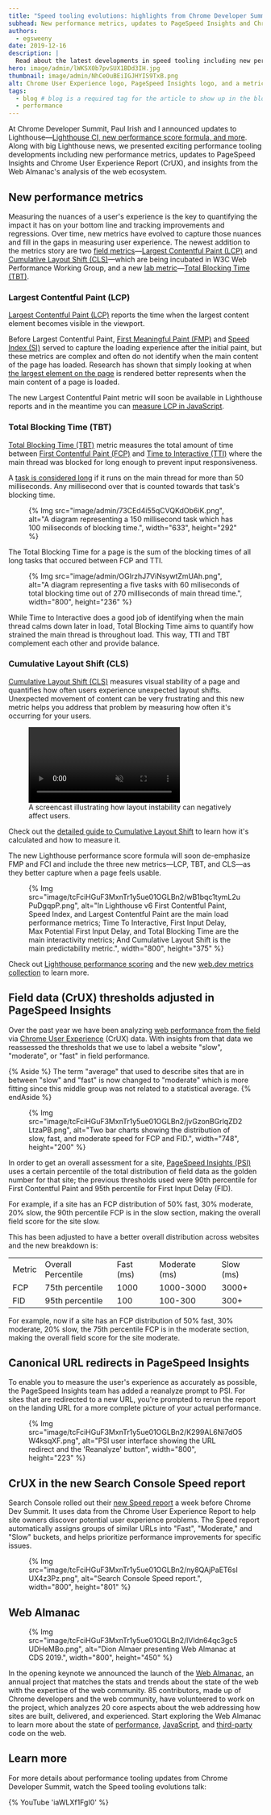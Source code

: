 ```yaml
---
title: "Speed tooling evolutions: highlights from Chrome Developer Summit 2019"
subhead: New performance metrics, updates to PageSpeed Insights and Chrome User Experience Report (CrUX), and more.
authors:
  - egsweeny
date: 2019-12-16
description: |
  Read about the latest developments in speed tooling including new performance metrics, updates to PageSpeed Insights and Chrome User Experience Report (CrUX), and insights from Web Almanac analysis of the web ecosystem.
hero: image/admin/lWKSX0b7pvSUX1BDd3IH.jpg
thumbnail: image/admin/NhCeOuBEiIGJHYIS9TxB.png
alt: Chrome User Experience logo, PageSpeed Insights logo, and a metrics chart.
tags:
  - blog # blog is a required tag for the article to show up in the blog.
  - performance
---
```


At Chrome Developer Summit, Paul Irish and I announced updates to
Lighthouse—[Lighthouse CI, new performance score formula, and
more](/lighthouse-evolution-cds-2019). Along with big Lighthouse news, we
presented exciting performance tooling developments including new performance
metrics, updates to PageSpeed Insights and Chrome User Experience Report (CrUX),
and insights from the Web Almanac's analysis of the web ecosystem.

## New performance metrics

Measuring the nuances of a user's experience is the key to quantifying the
impact it has on your bottom line and tracking improvements and regressions.
Over time, new metrics have evolved to capture those nuances and fill in the
gaps in measuring user experience. The newest addition to the metrics story are
two [field metrics](/user-centric-performance-metrics/#in-the-field)—[Largest
Contentful Paint (LCP)](/lcp) and [Cumulative Layout Shift (CLS)](/cls)—which
are being incubated in W3C Web Performance Working Group, and a new [lab
metric](/user-centric-performance-metrics/#in-the-lab)—[Total Blocking Time
(TBT)](/tbt).

### Largest Contentful Paint (LCP)

[Largest Contentful Paint (LCP)](/lcp/) reports the time when the largest
content element becomes visible in the viewport.

Before Largest Contentful Paint, [First Meaningful Paint
(FMP)](/first-meaningful-paint/) and [Speed Index (SI)](/speed-index/) served to
capture the loading experience after the initial paint, but these metrics are
complex and often do not identify when the main content of the page has loaded.
Research has shown that simply looking at when [the largest element on the
page](/lcp/#examples) is rendered better represents when the main content of a
page is loaded.

The new Largest Contentful Paint metric will soon be available in Lighthouse
reports and in the meantime you can [measure LCP in
JavaScript](/lcp/#measure-lcp-in-javascript).

### Total Blocking Time (TBT)

[Total Blocking Time (TBT)](/tbt/) metric measures the total amount of time
between [First Contentful Paint (FCP)](/fcp/) and [Time to
Interactive (TTI)](/tti/) where the main thread was blocked for long
enough to prevent input responsiveness.

A [task is considered long](/custom-metrics/#long-tasks-api) if it runs on the
main thread for more than 50 milliseconds. Any millisecond over that is counted
towards that task's blocking time.

<figure>
  {% Img src="image/admin/73CEd4i55qCVQKdOb6iK.png", alt="A diagram representing a 150 millisecond task which has 100 miliseconds of blocking time.", width="633", height="292" %}
</figure>

The Total Blocking Time for a page is the sum of the blocking times of all long
tasks that occured between FCP and TTI.

<figure>
  {% Img src="image/admin/OGlrzhJ7ViNsywtZmUAh.png", alt="A diagram representing a five tasks with 60 miliseconds of total blocking time out of 270 milliseconds of main thread time.", width="800", height="236" %}
</figure>

While Time to Interactive does a good job of identifying when the main thread
calms down later in load, Total Blocking Time aims to quantify how strained the
main thread is throughout load. This way, TTI and TBT complement each other and
provide balance.

### Cumulative Layout Shift (CLS)

[Cumulative Layout Shift (CLS)](/cls/) measures visual stability of a page and
quantifies how often users experience unexpected layout shifts. Unexpected
movement of content can be very frustrating and this new metric helps you
address that problem by measuring how often it's occurring for your users.

<figure>
  <video autoplay controls loop muted
   
    poster="https://storage.googleapis.com/web-dev-assets/layout-instability-api/layout-instability-poster.png"
    width="658" height="510">
    <source
      src="https://storage.googleapis.com/web-dev-assets/layout-instability-api/layout-instability2.webm"
      type="video/webm; codecs=vp8">
    <source
      src="https://storage.googleapis.com/web-dev-assets/layout-instability-api/layout-instability2.mp4"
      type="video/mp4; codecs=h264">
  </video>
  <figcaption>
    A screencast illustrating how layout instability can negatively affect
    users.
  </figcaption>
</figure>

Check out the [detailed guide to Cumulative Layout Shift](/cls) to learn how
it's calculated and how to measure it.

The new Lighthouse performance score formula will soon de-emphasize FMP and FCI
and include the three new metrics—LCP, TBT, and CLS—as they better capture when
a page feels usable.

<figure>
  {% Img src="image/tcFciHGuF3MxnTr1y5ue01OGLBn2/wB1bqc1tymL2uPuDgqpP.png", alt="In Lighthouse v6 First Contentful Paint, Speed Index, and Largest Contentful Paint are the main load performance metrics; Time To Interactive, First Input Delay, Max Potential First Input Delay, and Total Blocking Time are the main interactivity metrics; And Cumulative Layout Shift is the main predictability metric.", width="800", height="375" %}
</figure>

Check out [Lighthouse performance scoring](/performance-scoring/) and the new
[web.dev metrics collection](/metrics/) to learn more.

## Field data (CrUX) thresholds adjusted in PageSpeed Insights

Over the past year we have been analyzing [web performance from the
field](/user-centric-performance-metrics/#in-the-field) via [Chrome User
Experience](https://developers.google.com/web/tools/chrome-user-experience-report)
(CrUX) data. With insights from that data we reassessed the thresholds that we
use to label a website "slow", "moderate", or "fast" in field performance.

{% Aside %} The term "average" that used to describe sites that are in between
"slow" and "fast" is now changed to "moderate" which is more fitting since this
middle group was not related to a statistical average. {% endAside %}

<figure>
  {% Img src="image/tcFciHGuF3MxnTr1y5ue01OGLBn2/jvGzonBGrlqZD2LtzaPB.png", alt="Two bar charts showing the distribution of slow, fast, and moderate speed for FCP and FID.", width="748", height="200" %}
</figure>

In order to get an overall assessment for a site, [PageSpeed Insights
(PSI)](https://developers.google.com/speed/pagespeed/insights) uses a certain
percentile of the total distribution of field data as the golden number for that
site; the previous thresholds used were 90th percentile for First Contentful
Paint and 95th percentile for First Input Delay (FID).

For example, if a site has an FCP distribution of 50% fast, 30% moderate, 20%
slow, the 90th percentile FCP is in the slow section, making the overall field
score for the site slow.

This has been adjusted to have a better overall distribution across websites and
the new breakdown is:

<table>
  <tr>
    <td>Metric</td> <td>Overall Percentile</td> <td>Fast (ms)</td> <td>Moderate
    (ms)</td> <td>Slow (ms)</td>
  </tr> <tr>
    <td>FCP</td> <td>75th percentile</td> <td>1000</td> <td>1000-3000</td>
    <td>3000+</td>
  </tr> <tr>
    <td>FID</td> <td>95th percentile</td> <td>100</td> <td>100-300</td>
    <td>300+</td>
  </tr>
</table>

For example, now if a site has an FCP distribution of 50% fast, 30% moderate,
20% slow, the 75th percentile FCP is in the moderate section, making the overall
field score for the site moderate.

## Canonical URL redirects in PageSpeed Insights

To enable you to measure the user's experience as accurately as possible, the
PageSpeed Insights team has added a reanalyze prompt to PSI. For sites that are
redirected to a new URL, you're prompted to rerun the report on the landing URL
for a more complete picture of your actual performance.

<figure>
  {% Img src="image/tcFciHGuF3MxnTr1y5ue01OGLBn2/K299AL6Ni7dO5W4ksqXF.png", alt="PSI user interface showing the URL redirect and the 'Reanalyze' button", width="800", height="223" %}
</figure>

## CrUX in the new Search Console Speed report

Search Console rolled out their [new Speed
report](https://webmasters.googleblog.com/2019/11/search-console-speed-report.html)
a week before Chrome Dev Summit. It uses data from the Chrome User Experience
Report to help site owners discover potential user experience problems. The
Speed report automatically assigns groups of similar URLs into "Fast",
"Moderate," and "Slow" buckets, and helps prioritize performance improvements
for specific issues.

<figure>
  {% Img src="image/tcFciHGuF3MxnTr1y5ue01OGLBn2/ny8QAjPaET6sIUX4z3Pz.png", alt="Search Console Speed report.", width="800", height="801" %}
</figure>

## Web Almanac

<figure>
  {% Img src="image/tcFciHGuF3MxnTr1y5ue01OGLBn2/lVldn64qc3gc5UDHeMBo.png", alt="Dion Almaer presenting Web Almanac at CDS 2019.", width="800", height="450" %}
</figure>

In the opening keynote we announced the launch of the [Web
Almanac](https://almanac.httparchive.org/en/2019/), an annual project that
matches the stats and trends about the state of the web with the expertise of
the web community. 85 contributors, made up of Chrome developers and the web
community, have volunteered to work on the project, which analyzes 20 core
aspects about the web addressing how sites are built, delivered, and
experienced. Start exploring the Web Almanac to learn more about the state of [performance](https://almanac.httparchive.org/en/2019/performance), [JavaScript](https://almanac.httparchive.org/en/2019/javascript), and [third-party](https://almanac.httparchive.org/en/2019/third-parties) code on the web.

## Learn more

For more details about performance tooling updates from
Chrome Developer Summit, watch the Speed tooling evolutions talk:

{% YouTube 'iaWLXf1FgI0' %}
